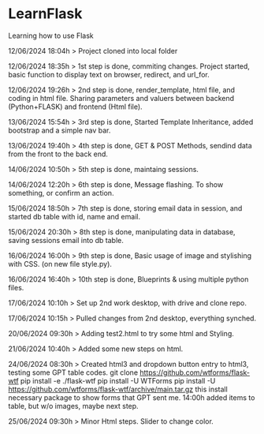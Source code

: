 # LearnFlask
Learning how to use Flask

12/06/2024 18:04h > Project cloned into local folder

12/06/2024 18:35h > 1st step is done, commiting changes. Project started, basic function to display text on browser, redirect, and url_for.

12/06/2024 19:26h > 2nd step is done, render_template, html file, and coding in html file. Sharing parameters and valuers between backend (Python+FLASK) and frontend (Html file).

13/06/2024 15:54h > 3rd step is done, Started Template Inheritance, added bootstrap and a simple nav bar.

13/06/2024 19:40h > 4th step is done, GET & POST Methods, sendind data from the front to the back end.

14/06/2024 10:50h > 5th step is done, maintaing sessions.

14/06/2024 12:20h > 6th step is done, Message flashing. To show something, or confirm an action.

15/06/2024 18:50h > 7th step is done, storing email data in session, and started db table with id, name and email.

15/06/2024 20:30h > 8th step is done, manipulating data in database, saving sessions email into db table.

16/06/2024 16:00h > 9th step is done, Basic usage of image and stylishing with CSS. (on new file style.py).

16/06/2024 16:40h > 10th step is done, Blueprints & using multiple python files.

17/06/2024 10:10h > Set up 2nd work desktop, with drive and clone repo.

17/06/2024 10:15h > Pulled changes from 2nd desktop, everything synched.

20/06/2024 09:30h > Adding test2.html to try some html and Styling.

21/06/2024 10:40h > Added some new steps on html.

24/06/2024 08:30h > Created html3 and dropdown button entry to html3, testing some GPT table codes.
    git clone https://github.com/wtforms/flask-wtf
    pip install -e ./flask-wtf
    pip install -U WTForms
    pip install -U https://github.com/wtforms/flask-wtf/archive/main.tar.gz
    this install necessary package to show forms that GPT sent me.
    14:00h added items to table, but w/o images, maybe next step.

25/06/2024 09:30h > Minor Html steps. Slider to change color.
